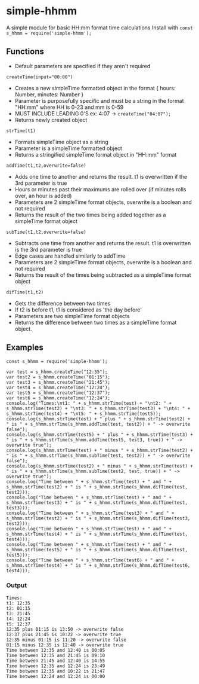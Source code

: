 # simple-hhmm
A simple module for basic HH:mm format time calculations
Install with `const s_hhmm = require('simple-hhmm');`


## Functions
- Default parameters are specified if they aren't required

`createTime(input="00:00")`
- Creates a new simpleTime formatted object in the format { hours: Number, minutes: Number }
- Parameter is purposefully specific and must be a string in the format "HH:mm" where HH is 0-23 and mm is 0-59
- MUST INCLUDE LEADING 0'S ex: 4:07 -> `createTime("04:07");`
- Returns newly created object

`strTime(t1)`
- Formats simpleTime object as a string
- Parameter is a simpleTime formatted object
- Returns a stringified simpleTime format object in "HH:mm" format

`addTime(t1,t2,overwrite=false)`
- Adds one time to another and returns the result. t1 is overwritten if the 3rd parameter is true
- Hours or minutes past their maximums are rolled over (if minutes rolls over, an hour is added)
- Parameters are 2 simpleTime format objects, overwrite is a boolean and not required
- Returns the result of the two times being added together as a simpleTime format object

`subTime(t1,t2,overwrite=false)`
- Subtracts one time from another and returns the result. t1 is overwritten is the 3rd parameter is true
- Edge cases are handled similarly to addTime
- Parameters are 2 simpleTime format objects, overwrite is a boolean and not required
- Returns the result of the times being subtracted as a simpleTime format object

`difTime(t1,t2)`
- Gets the difference between two times
- If t2 is before t1, t1 is considered as 'the day before'
- Parameters are two simpleTime format objects
- Returns the difference between two times as a simpleTime format object.

## Examples
```
const s_hhmm = require('simple-hhmm');

var test = s_hhmm.createTime("12:35");
var test2 = s_hhmm.createTime("01:15");
var test3 = s_hhmm.createTime("21:45");
var test4 = s_hhmm.createTime("12:24");
var test5 = s_hhmm.createTime("12:37");
var test6 = s_hhmm.createTime("12:24");
console.log("Times:\nt1: " + s_hhmm.strTime(test) + "\nt2: " + s_hhmm.strTime(test2) + "\nt3: " + s_hhmm.strTime(test3) + "\nt4: " + s_hhmm.strTime(test4) + "\nt5: " + s_hhmm.strTime(test5));
console.log(s_hhmm.strTime(test) + " plus " + s_hhmm.strTime(test2) + " is " + s_hhmm.strTime(s_hhmm.addTime(test, test2)) + " -> overwrite false");
console.log(s_hhmm.strTime(test5) + " plus " + s_hhmm.strTime(test3) + " is " + s_hhmm.strTime(s_hhmm.addTime(test5, test3, true)) + " -> overwrite true");
console.log(s_hhmm.strTime(test) + " minus " + s_hhmm.strTime(test2) + " is " + s_hhmm.strTime(s_hhmm.subTime(test, test2)) + " -> overwrite false");
console.log(s_hhmm.strTime(test2) + " minus " + s_hhmm.strTime(test) + " is " + s_hhmm.strTime(s_hhmm.subTime(test2, test, true)) + " -> overwrite true");
console.log("Time between " + s_hhmm.strTime(test) + " and " + s_hhmm.strTime(test2) + " is " + s_hhmm.strTime(s_hhmm.difTime(test, test2)));
console.log("Time between " + s_hhmm.strTime(test) + " and " + s_hhmm.strTime(test3) + " is " + s_hhmm.strTime(s_hhmm.difTime(test, test3)));
console.log("Time between " + s_hhmm.strTime(test3) + " and " + s_hhmm.strTime(test2) + " is " + s_hhmm.strTime(s_hhmm.difTime(test3, test2)));
console.log("Time between " + s_hhmm.strTime(test) + " and " + s_hhmm.strTime(test4) + " is " + s_hhmm.strTime(s_hhmm.difTime(test, test4)));
console.log("Time between " + s_hhmm.strTime(test) + " and " + s_hhmm.strTime(test5) + " is " + s_hhmm.strTime(s_hhmm.difTime(test, test5)));
console.log("Time between " + s_hhmm.strTime(test6) + " and " + s_hhmm.strTime(test4) + " is " + s_hhmm.strTime(s_hhmm.difTime(test6, test4)));
```

### Output
```
Times:
t1: 12:35
t2: 01:15
t3: 21:45
t4: 12:24
t5: 12:37
12:35 plus 01:15 is 13:50 -> overwrite false
12:37 plus 21:45 is 10:22 -> overwrite true
12:35 minus 01:15 is 11:20 -> overwrite false
01:15 minus 12:35 is 12:40 -> overwrite true
Time between 12:35 and 12:40 is 00:05
Time between 12:35 and 21:45 is 09:10
Time between 21:45 and 12:40 is 14:55
Time between 12:35 and 12:24 is 23:49
Time between 12:35 and 10:22 is 21:47
Time between 12:24 and 12:24 is 00:00
```